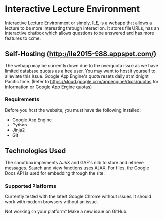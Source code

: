 # Interactive Lecture Environment
Interactive Lecture Environment or simply, ILE, is a webapp that allows a lecture to be more interesting through interaction. It stores file URLs, has an interactive chatbox which allows questions to be answered and has more features to come.

## Self-Hosting  (http://ile2015-988.appspot.com/)
The webapp may be currently down due to the overquota issue as we have limited database quotas as a free user. You may want to host it yourself to alleviate this issue. Google App Engine's quota resets daily at midnight Pacific time. (Refer to https://cloud.google.com/appengine/docs/quotas for information on Google App Engine quotas)

### Requirements
Before you host the website, you must have the following installed:
- Google App Engine
- Python
- Jinja2
- Git

## Technologies Used
The shoutbox implements AJAX and GAE's ndb to store and retrieve messages. Search and view functions uses AJAX. For files, the Google Docs API is used for embedding through the site.

### Supported Platforms
Currently tested with the latest Google Chrome without issues.
It should work with modern browsers without an issue.

Not working on your platform? Make a new issue on GitHub.
